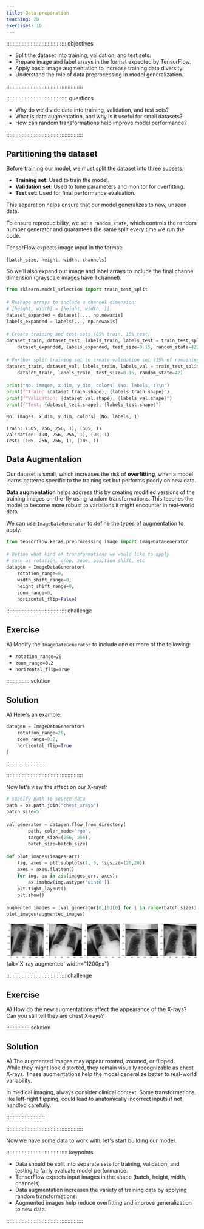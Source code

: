 ```yaml
---
title: Data preparation
teaching: 20
exercises: 10
---
```


::::::::::::::::::::::::::::::::::::::: objectives

- Split the dataset into training, validation, and test sets.
- Prepare image and label arrays in the format expected by TensorFlow.
- Apply basic image augmentation to increase training data diversity.
- Understand the role of data preprocessing in model generalization.

::::::::::::::::::::::::::::::::::::::::::::::::::

:::::::::::::::::::::::::::::::::::::::: questions

- Why do we divide data into training, validation, and test sets?
- What is data augmentation, and why is it useful for small datasets?
- How can random transformations help improve model performance?

::::::::::::::::::::::::::::::::::::::::::::::::::


## Partitioning the dataset

Before training our model, we must split the dataset into three subsets:

- **Training set**: Used to train the model.
- **Validation set**: Used to tune parameters and monitor for overfitting.
- **Test set**: Used for final performance evaluation.

This separation helps ensure that our model generalizes to new, unseen data.

To ensure reproducibility, we set a `random_state`, which controls the random number generator and guarantees the same split every time we run the code.

TensorFlow expects image input in the format:  

`[batch_size, height, width, channels]`  

So we’ll also expand our image and label arrays to include the final channel dimension (grayscale images have 1 channel).


```python
from sklearn.model_selection import train_test_split

# Reshape arrays to include a channel dimension:
# [height, width] → [height, width, 1]
dataset_expanded = dataset[..., np.newaxis]
labels_expanded = labels[..., np.newaxis]

# Create training and test sets (85% train, 15% test)
dataset_train, dataset_test, labels_train, labels_test = train_test_split(
    dataset_expanded, labels_expanded, test_size=0.15, random_state=42)

# Further split training set to create validation set (15% of remaining data)
dataset_train, dataset_val, labels_train, labels_val = train_test_split(
    dataset_train, labels_train, test_size=0.15, random_state=42)

print("No. images, x_dim, y_dim, colors) (No. labels, 1)\n")
print(f"Train: {dataset_train.shape}, {labels_train.shape}")
print(f"Validation: {dataset_val.shape}, {labels_val.shape}")
print(f"Test: {dataset_test.shape}, {labels_test.shape}")
```

```output
No. images, x_dim, y_dim, colors) (No. labels, 1)

Train: (505, 256, 256, 1), (505, 1)
Validation: (90, 256, 256, 1), (90, 1)
Test: (105, 256, 256, 1), (105, 1)
```

## Data Augmentation

Our dataset is small, which increases the risk of **overfitting**, when a model learns patterns specific to the training set but performs poorly on new data.

**Data augmentation** helps address this by creating modified versions of the training images on-the-fly using random transformations. This teaches the model to become more robust to variations it might encounter in real-world data.

We can use `ImageDataGenerator` to define the types of augmentation to apply.

```python
from tensorflow.keras.preprocessing.image import ImageDataGenerator

# Define what kind of transformations we would like to apply
# such as rotation, crop, zoom, position shift, etc
datagen = ImageDataGenerator(
    rotation_range=0,
    width_shift_range=0,
    height_shift_range=0,
    zoom_range=0,
    horizontal_flip=False)
```

:::::::::::::::::::::::::::::::::::::::  challenge

## Exercise

A) Modify the `ImageDataGenerator` to include one or more of the following:

- `rotation_range=20`
- `zoom_range=0.2`
- `horizontal_flip=True`

:::::::::::::::  solution

## Solution

A) Here's an example:

```python
datagen = ImageDataGenerator(
    rotation_range=20,
    zoom_range=0.2,
    horizontal_flip=True
)
```

:::::::::::::::::::::::::

::::::::::::::::::::::::::::::::::::::::::::::::::

Now let's view the affect on our X-rays!:

```python
# specify path to source data
path = os.path.join("chest_xrays")
batch_size=5

val_generator = datagen.flow_from_directory(
        path, color_mode="rgb",
        target_size=(256, 256),
        batch_size=batch_size)

def plot_images(images_arr):
    fig, axes = plt.subplots(1, 5, figsize=(20,20))
    axes = axes.flatten()
    for img, ax in zip(images_arr, axes):
        ax.imshow(img.astype('uint8'))
    plt.tight_layout()
    plt.show()

augmented_images = [val_generator[0][0][0] for i in range(batch_size)]
plot_images(augmented_images)
```

![](fig/xray_augmented.png){alt='X-ray augmented' width="1200px"}

:::::::::::::::::::::::::::::::::::::::  challenge

## Exercise

A) How do the new augmentations affect the appearance of the X-rays?  
Can you still tell they are chest X-rays?

:::::::::::::::  solution

## Solution

A) The augmented images may appear rotated, zoomed, or flipped.  
While they might look distorted, they remain visually recognizable as chest X-rays. These augmentations help the model generalize better to real-world variability.

In medical imaging, always consider clinical context. Some transformations, like left-right flipping, could lead to anatomically incorrect inputs if not handled carefully.

:::::::::::::::::::::::::

::::::::::::::::::::::::::::::::::::::::::::::::::

Now we have some data to work with, let's start building our model.


:::::::::::::::::::::::::::::::::::::::: keypoints

- Data should be split into separate sets for training, validation, and testing to fairly evaluate model performance.
- TensorFlow expects input images in the shape (batch, height, width, channels).
- Data augmentation increases the variety of training data by applying random transformations.
- Augmented images help reduce overfitting and improve generalization to new data.

::::::::::::::::::::::::::::::::::::::::::::::::::



